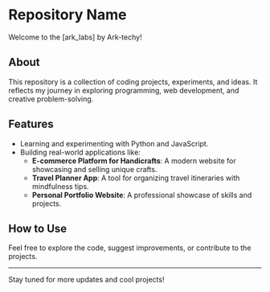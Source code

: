 # Repository Name  
Welcome to the [ark_labs] by Ark-techy!  

## About  
This repository is a collection of coding projects, experiments, and ideas. It reflects my journey in exploring programming, web development, and creative problem-solving.  

## Features  
- Learning and experimenting with Python and JavaScript.  
- Building real-world applications like:  
  - **E-commerce Platform for Handicrafts**: A modern website for showcasing and selling unique crafts.  
  - **Travel Planner App**: A tool for organizing travel itineraries with mindfulness tips.  
  - **Personal Portfolio Website**: A professional showcase of skills and projects.  

## How to Use  
Feel free to explore the code, suggest improvements, or contribute to the projects.  

---  
Stay tuned for more updates and cool projects!  
